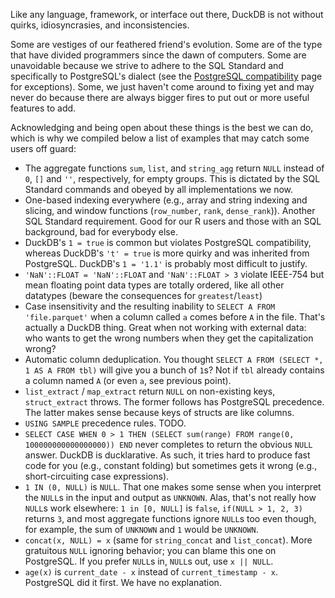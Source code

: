 Like any language, framework, or interface out there, DuckDB is not without quirks, idiosyncrasies, and inconsistencies.  

Some are vestiges of our feathered friend's evolution.
Some are of the type that have divided programmers since the dawn of computers.
Some are unavoidable because we strive to adhere to the SQL Standard and specifically to PostgreSQL's dialect (see the [PostgreSQL compatibility]() page for exceptions).
Some, we just haven't come around to fixing yet and may never do because there are always bigger fires to put out or more useful features to add.  

Acknowledging and being open about these things is the best we can do, which is why we compiled below a list of examples that may catch some users off guard: 

- The aggregate functions `sum`, `list`, and `string_agg` return `NULL` instead of `0`, `[]` and `''`, respectively, for empty groups. This is dictated by the SQL Standard commands and obeyed by all implementations we now.
- One-based indexing everywhere (e.g., array and string indexing and slicing, and window functions (`row_number`, `rank`, `dense_rank`)). Another SQL Standard requirement. Good for our R users and those with an SQL background, bad for everybody else.
- DuckDB's `1 = true` is common but violates PostgreSQL compatibility, whereas DuckDB's `'t' = true` is more quirky and was inherited from PostgreSQL. DuckDB's `1 = '1.1'` is probably most difficult to justify.
- `'NaN'::FLOAT = 'NaN'::FLOAT` and `'NaN'::FLOAT > 3` violate IEEE-754 but mean floating point data types are totally ordered, like all other datatypes (beware the consequences for `greatest`/`least`)
- Case insensitivity and the resulting inability to `SELECT A FROM 'file.parquet'` when a column called `a` comes before `A` in the file. That's actually a DuckDB thing. Great when not working with external data: who wants to get the wrong numbers when they get the capitalization wrong?
- Automatic column deduplication. You thought `SELECT A FROM (SELECT *, 1 AS A FROM tbl)` will give you a bunch of `1`s? Not if `tbl` already contains a column named `A` (or even `a`, see previous point).
- `list_extract` / `map_extract` return `NULL` on non-existing keys, `struct_extract` throws. The former follows has PostgreSQL precedence. The latter makes sense because keys of structs are like columns. 
- `USING SAMPLE` precedence rules. TODO.
- `SELECT CASE WHEN 0 > 1 THEN (SELECT sum(range) FROM range(0, 100000000000000000)) END` never completes to return the obvious `NULL` answer. DuckDB is ducklarative. As such, it tries hard to produce fast code for you (e.g., constant folding) but sometimes gets it wrong (e.g., short-circuiting case expressions).
- `1 IN (0, NULL)` is `NULL`. That one makes some sense when you interpret the `NULL`s in the input and output as `UNKNOWN`. Alas, that's not really how `NULL`s work elsewhere: `1 in [0, NULL]` is `false`, `if(NULL > 1, 2, 3)` returns `3`, and most aggregate functions ignore  `NULL`s too even though, for example, the sum of `UNKNOWN` and `1` would be `UNKNOWN`.
- `concat(x, NULL) = x` (same for `string_concat` and `list_concat`). More gratuitous `NULL` ignoring behavior; you can blame this one on PostgreSQL. If you prefer `NULL`s in, `NULL`s out, use `x || NULL`.
- `age(x)` is `current_date - x` instead of `current_timestamp - x`. PostgreSQL did it first. We have no explanation.
